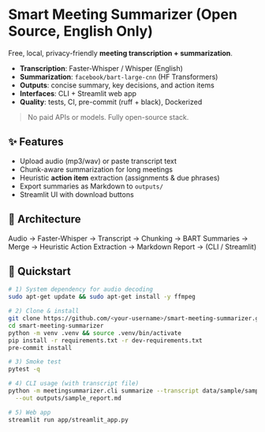 # Smart Meeting Summarizer (Open Source, English Only)

Free, local, privacy-friendly **meeting transcription + summarization**.

- **Transcription**: Faster-Whisper / Whisper (English)
- **Summarization**: `facebook/bart-large-cnn` (HF Transformers)
- **Outputs**: concise summary, key decisions, and action items
- **Interfaces**: CLI + Streamlit web app
- **Quality**: tests, CI, pre-commit (ruff + black), Dockerized

> No paid APIs or models. Fully open-source stack.

## ✨ Features
- Upload audio (mp3/wav) or paste transcript text
- Chunk-aware summarization for long meetings
- Heuristic **action item** extraction (assignments & due phrases)
- Export summaries as Markdown to `outputs/`
- Streamlit UI with download buttons

## 🧱 Architecture
Audio -> Faster-Whisper -> Transcript -> Chunking -> BART Summaries -> Merge -> Heuristic Action Extraction -> Markdown Report -> (CLI / Streamlit)

## 🚀 Quickstart
```bash
# 1) System dependency for audio decoding
sudo apt-get update && sudo apt-get install -y ffmpeg

# 2) Clone & install
git clone https://github.com/<your-username>/smart-meeting-summarizer.git
cd smart-meeting-summarizer
python -m venv .venv && source .venv/bin/activate
pip install -r requirements.txt -r dev-requirements.txt
pre-commit install

# 3) Smoke test
pytest -q

# 4) CLI usage (with transcript file)
python -m meetingsummarizer.cli summarize --transcript data/sample/sample_transcript.txt \
  --out outputs/sample_report.md

# 5) Web app
streamlit run app/streamlit_app.py
